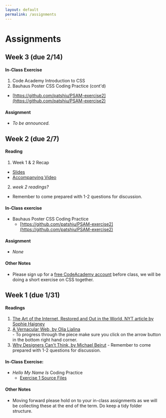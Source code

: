```yaml
---
layout: default
permalink: /assignments
---
```


# Assignments

## Week 3 (due 2/14)
#### In-Class Exercise
1. Code Academy Introduction to CSS
2. Bauhaus Poster CSS Coding Practice (cont'd)
  * [https://github.com/patshiu/PSAM-exercise2](https://github.com/patshiu/PSAM-exercise2)

#### Assignment
  * *To be announced.*

## Week 2 (due 2/7)
#### Reading
  1. Week 1 & 2 Recap  
  - [Slides](https://drive.google.com/open?id=1IWJTn0dAQouSpyQqri9oyLx7OdAkkBGh8jUeL2Yf0r8)  
  - [Accompanying Video](https://drive.google.com/open?id=1dn8gM1z5VM1bGHHuDQBFUbAfp3dKbHmH)  
  2. *week 2 readings?*   
  * Remember to come prepared with 1-2 questions for discussion.

#### In-Class exercise
  * Bauhaus Poster CSS Coding Practice
    * [https://github.com/patshiu/PSAM-exercise2](https://github.com/patshiu/PSAM-exercise2)

#### Assignment
  * *None*


#### Other Notes
  * Please sign up for a [free CodeAcademy account](https://www.codecademy.com/) before class, we will be doing a short exercise on CSS together.



## Week 1 (due 1/31)
#### Readings
  1. [The Art of the Internet, Restored and Out in the World, NYT article by Sophie Haigney](https://www.nytimes.com/2019/01/23/arts/design/internet-art-new-museum-rhizome.html)  
  2. [A Vernacular Web, by Olia Lialina](http://art.teleportacia.org/observation/vernacular/)  
    - To progress through the piece make sure you click on the arrow button in the bottom right hand corner.
  3. [Why Designers Can't Think, by Michael Beirut](https://risd.generic.cx/why.html)
    - Remember to come prepared with 1-2 questions for discussion.

#### In-Class Exercise:
  * *Hello My Name Is* Coding Practice
    * [Exercise 1 Source Files](https://github.com/patshiu/hello)

#### Other Notes
  * Moving forward please hold on to your in-class assignments as we will be collecting these at the end of the term. Do keep a tidy folder structure.


<!--
## Week 12

* Final (due 12/12)
    * [Project 6]({{ 'projects#project-6---final' | absolute_url }})

## Week 10

* Project
  * [Project 5]({{ 'projects#project-5---javascript-transformation' | absolute_url }}) (due 11/28)

* Final (due 11/14)
  * We’ll be working with you closely to help develop your ideas over the next couple of weeks and to help you implement them. By next class we would like you to come up with 1-3 ideas written down that we can discuss. Feel free to bring along references.
  * [Project 6]({{ 'projects#project-6---final' | absolute_url }})



## Week 8 (due 10/31)
* Reading
  * [Jodi’s Infrastructure by Alexander R. Galloway](https://www.e-flux.com/journal/74/59810/jodi-s-infrastructure/)

* Project
  * [Project 4]({{ 'projects#project-4---hoverstates-and-animation' | absolute_url }})

* Coding resources
  * [Guide: Using CSS Transitions and Animations]({{ 'guides/animation_transition' | absolute_url }})
  * [Easing Functions](https://easings.net/)
  * [CSS Transitions](https://www.w3schools.com/css/css3_transitions.asp)
  * [CSS Animations](https://www.w3schools.com/css/css3_animations.asp)

* Design
  * [Google material design](https://material.io/design/motion/understanding-motion.html#principles)
  * [Sketch](https://www.sketchapp.com/)

## Week 7 (due 10/24)
* Reading
  * [Scroll, Skim, Stare by Orit Gat](http://www.thewhitereview.org/feature/scroll-skim-stare/)
  * Be sure to come in with one to two questions about the reading that are *not* yes/no questions.

* Project
  * [Project 3]({{ 'projects#project-3---15-variations' | absolute_url }})

* Coding resources
  * [Google responsive design](https://developers.google.com/web/fundamentals/design-and-ux/responsive/)
  * [Beginners Guide to Media Queries](https://medium.com/beginners-guide-to-mobile-web-development/media-queries-54a1a463356f)

## Week 6 (due 10/17)
* Reading
  * [In Defense of Tebby Tubbitz by Terre Thaemlitz](http://www.comatonse.com/writings/tebbe.html)
  * [Turing Complete User by Olia Lialina](http://contemporary-home-computing.org/turing-complete-user/)

* Project
  * [Project 3]({{ 'projects#project-3---15-variations' | absolute_url }})

* Coding Practice (optional exercises and materials)
  * Learn more about the position property [here](https://css-tricks.com/almanac/properties/p/position/)
  * Check out our new guide on how to use external fonts [here]({{ 'guides/external_fonts' | absolute_url }})
  * Read Learning to Code chapter 10

## Week 5 (due 10/10)
* Project
  * [Project 2]({{ 'projects#project-2---Iterations-on-a-poster-' | absolute_url }})

* Design
  * Post another 1-3 websites to your Are.na using the links in [resources]({{ 'resources' | absolute_url }}) if you need them. Try to post a variety of sites (e.g. not just design studios).

## Week 4 (due 10/3)
* Reading
  * [Designer as Producer by Ellen Lupton](http://elupton.com/2010/10/the-designer-as-producer/)
  * [Fuck Content by Michael Rock](https://2x4.org/ideas/2/fuck-content/)

* Coding Practice
  * [A Complete Guide to Flexbox](https://css-tricks.com/snippets/css/a-guide-to-flexbox/) - this is a great reference for how to use flexbox
  * Optional - LevelUpTuts flexbox videos [two](https://youtu.be/Jo_FByTgbIU) and [three](https://youtu.be/8yFelLx1XPw)
  * Optional - [freeCodeCamp CSS FlexBox exercises](https://learn.freecodecamp.org)

* Project
  * [Project 2]({{ 'projects#project-2---Iterations-on-a-poster-' | absolute_url }})

* Notes
  * Next class will be a work session and special topics. Will and I will be helping with one-on-one code and design help. This will also be a time to ask "how do I do *this*?"

## Week 3 (due 9/26)
* Reading
  * [The Crystal Goblet by Beatrice Warde](http://www.arts.ucsb.edu/faculty/reese/classes/artistsbooks/Beatrice%20Warde,%20The%20Crystal%20Goblet.pdf)
  * [Pure CSS Francine](https://digg.com/2018/purecss-francine)

* Watch
  * [David Rudnick Lecture: Crisis of Graphic Practices](https://www.youtube.com/watch?v=-ejp4AvetSA)

* Coding Practice
  * [LevelUpTuts - CSS Tutorials](https://www.youtube.com/watch?v=x9HmYfSN4Gk&list=PLLnpHn493BHH6DkHPhduhco5XavNA9JaD), numbers 1 through 15. These are optional, but we recommend watching if you were confused during class. Watch these before completing free code camp exercises or working on the project.
  * [learn.freecodecamp.org](https://learn.freecodecamp.org) - complete the Basic CSS section under "Responsive Web Design Certification". Skip the last 7 sections on CSS variables and media queries. These are for your benefit so if you already feel comfortable with an exercise then you can skip.

* Project
  * Continue with the second part of [Project 1]({{ 'projects#project-1---hyperlink-text' | absolute_url }}) due 9/26

* Notes
  * If you haven't already, please email us the link to your GitHub Pages before class
  * We've updated "how to create new pages on GitHub" (found [here]( {{ 'guides/using_github_pages.html' | absolute_url }} )) to include an important final step
  * Rather than make a new repository for each project, feel free to make folders in your "[username].github.io" folder and publish that way, if that is easier -->
